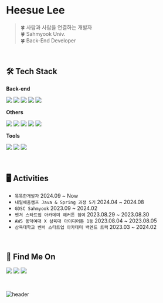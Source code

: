 # Heesue Lee
> 🍀 사람과 사람을 연결하는 개발자<br/>
🍀 Sahmyook Univ. <br/>
🍀 Back-End Developer<br/>
</br>

## 🛠️ Tech Stack
**Back-end**
<p>
  <img src="https://img.shields.io/badge/Java-ED8B00?style=for-the-badge&logo=openjdk&logoColor=white">
  <img src="https://img.shields.io/badge/Spring-6DB33F?style=for-the-badge&logo=spring&logoColor=white">
  <img src="https://img.shields.io/badge/MySQL-005C84?style=for-the-badge&logo=mysql&logoColor=white">
  <img src="https://img.shields.io/badge/redis-%23DD0031.svg?&style=for-the-badge&logo=redis&logoColor=white"/>
  <img src="https://img.shields.io/badge/Amazon_AWS-FF9900?style=for-the-badge&logo=amazonaws&logoColor=whit"/>
  
</p>
<p>
</p>

**Others**
<p>
  <img src="https://img.shields.io/badge/Python-3776AB?style=for-the-badge&logo=python&logoColor=white">
  <img src="https://img.shields.io/badge/C-00599C?style=for-the-badge&logo=c&logoColor=white">
  <img src="https://img.shields.io/badge/JavaScript-F7DF1E?style=for-the-badge&logo=JavaScript&logoColor=white">
  <img src="https://img.shields.io/badge/React-20232A?style=for-the-badge&logo=react&logoColor=61DAFB">
  <img src="https://img.shields.io/badge/Bootstrap-563D7C?style=for-the-badge&logo=bootstrap&logoColor=white">
</p>

**Tools**
<p>
  <img src="https://img.shields.io/badge/github-181717?style=for-the-badge&logo=github&logoColor=white"/>
  <img src="https://img.shields.io/badge/notion-000000?style=for-the-badge&logo=notion&logoColor=white"/>
  <img src="https://img.shields.io/badge/figma-F24E1E?style=for-the-badge&logo=figma&logoColor=white"/>
</p>
</br>

## 🖥️ Activities
- `똑똑한개발자` 2024.09 ~ Now
- `내일배움캠프 Java & Spring 과정 5기`  2024.04 ~ 2024.08
- `GDSC Sahmyook`  2023.09 ~ 2024.02
- `벤처 스타트업 아카데미 해커톤 참여`  2023.08.29 ~ 2023.08.30
- `AWS 동덕여대 X 삼육대 아이디어톤 1등`  2023.08.04 ~ 2023.08.05
- `삼육대학교 벤처 스타트업 아카데미 백엔드 트랙`  2023.03 ~ 2024.02
</br>

## 🤍 Find Me On
<a href="https://velog.io/@llocr/"><img src="https://img.shields.io/badge/-velog-11B48A?style=for-the-badge&logo=Vimeo&logoColor=white"/></a>
<a href="https://blog.naver.com/36-96/"><img src="https://img.shields.io/badge/-Blog-03C75A?style=for-the-badge&logo=Naver&logoColor=white"/></a>
<a href="https://www.instagram.com/heesue.yml/"><img src="https://img.shields.io/badge/-INSTAGRAM-E4405F?style=for-the-badge&logo=instagram&logoColor=white"/></a>

</br>

<!--
<img align="left" src="https://github-readme-stats.vercel.app/api/top-langs/?username=llocr&layout=compact"/>

[![Solved.ac
프로필](http://mazassumnida.wtf/api/generate_badge?boj=36_96)](https://solved.ac/36_96)
-->

![header](https://capsule-render.vercel.app/api?type=waving&color=0:82CD47,100:379237&height=120&animation=fadeIn&section=footer&text=🌳👒🫒&fontAlign=80)
